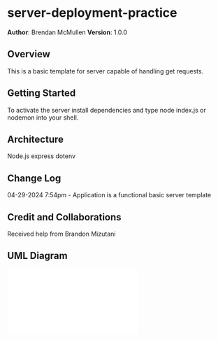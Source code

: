 # server-deployment-practice

**Author**: Brendan McMullen
**Version**: 1.0.0

## Overview
This is a basic template for server capable of handling get requests.

## Getting Started
To activate the server install dependencies and type node index.js or nodemon into your shell.

## Architecture
Node.js
express
dotenv

## Change Log

04-29-2024 7:54pm - Application is a functional basic server template

## Credit and Collaborations
Received help from Brandon Mizutani

## UML Diagram
![Diagram](UML_Diagram.pdf)
